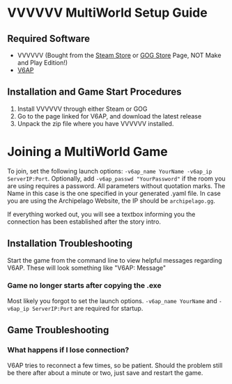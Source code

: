 # VVVVVV MultiWorld Setup Guide

## Required Software

- VVVVVV (Bought from the [Steam Store](https://store.steampowered.com/app/70300/VVVVVV/) or [GOG Store](https://www.gog.com/game/vvvvvv) Page, NOT Make and Play Edition!)
- [V6AP](https://github.com/N00byKing/VVVVVV/releases)

## Installation and Game Start Procedures

1. Install VVVVVV through either Steam or GOG
2. Go to the page linked for V6AP, and download the latest release
3. Unpack the zip file where you have VVVVVV installed.

# Joining a MultiWorld Game

To join, set the following launch options: `-v6ap_name YourName -v6ap_ip ServerIP:Port`.
Optionally, add `-v6ap_passwd "YourPassword"` if the room you are using requires a password. All parameters without quotation marks.
The Name in this case is the one specified in your generated .yaml file.
In case you are using the Archipelago Website, the IP should be `archipelago.gg`.

If everything worked out, you will see a textbox informing you the connection has been established after the story intro.

## Installation Troubleshooting

Start the game from the command line to view helpful messages regarding V6AP. These will look something like "V6AP: Message"

### Game no longer starts after copying the .exe

Most likely you forgot to set the launch options. `-v6ap_name YourName` and `-v6ap_ip ServerIP:Port` are required for startup.

## Game Troubleshooting

### What happens if I lose connection?

V6AP tries to reconnect a few times, so be patient.
Should the problem still be there after about a minute or two, just save and restart the game.
